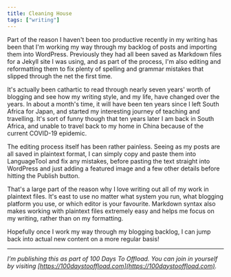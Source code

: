 ```yaml
---
title: Cleaning House
tags: ["writing"]
---
```


Part of the reason I haven't been too productive recently in my writing has been that I'm working my way through my backlog of posts and importing them into WordPress. Previously they had all been saved as Markdown files for a Jekyll site I was using, and as part of the process, I'm also editing and reformatting them to fix plenty of spelling and grammar mistakes that slipped through the net the first time.

It's actually been cathartic to read through nearly seven years' worth of blogging and see how my writing style, and my life, have changed over the years. In about a month's time, it will have been ten years since I left South Africa for Japan, and started my interesting journey of teaching and travelling. It's sort of funny though that ten years later I am back in South Africa, and unable to travel back to my home in China because of the current COVID-19 epidemic.

The editing process itself has been rather painless. Seeing as my posts are all saved in plaintext format, I can simply copy and paste them into LanguageTool and fix any mistakes, before pasting the text straight into WordPress and just adding a featured image and a few other details before hitting the Publish button.

That's a large part of the reason why I love writing out all of my work in plaintext files. It's east to use no matter what system you run, what blogging platform you use, or which editor is your favourite. Markdown syntax also makes working with plaintext files extremely easy and helps me focus on my writing, rather than on my formatting.

Hopefully once I work my way through my blogging backlog, I can jump back into actual new content on a more regular basis!

-----

*I’m publishing this as part of 100 Days To Offload. You can join in yourself by visiting [https://100daystooffload.com](https://100daystooffload.com).*
